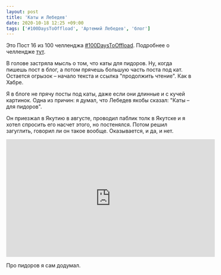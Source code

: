 ```yaml
---
layout: post
title: 'Каты и Лебедев'
date: 2020-10-18 12:25 +09:00
tags: ['#100DaysToOffload', 'Артемий Лебедев', 'блог']
---
```


Это Пост 16 из 100 челленджа [#100DaysToOffload](/tags/#100daystooffload). Подробнее о челлендже [тут](/100-days-to-offload).

В голове застряла мысль о том, что каты для пидоров. Ну, когда пишешь пост в блог, а потом прячешь большую часть поста под кат. Остается огрызок – начало текста и ссылка "продолжить чтение". Как в Хабре.

Я в блоге не прячу посты под каты, даже если они длинные и с кучей картинок. Одна из причин: я думал, что Лебедев якобы сказал: "Каты – для пидоров".

Он приезжал в Якутию в августе, проводил паблик толк в Якутске и я хотел спросить его насчет этого, но постенялся. Потом решил загуглить, говорил ли он такое вообще. Оказывается, и да, и нет.

<div class="video-wrapper">
  <iframe width="560" height="315" src="https://www.youtube.com/embed/D1KGGHZAzu0" frameborder="0" allow="accelerometer; autoplay; clipboard-write; encrypted-media; gyroscope; picture-in-picture" allowfullscreen></iframe>
</div>

Про пидоров я сам додумал.
